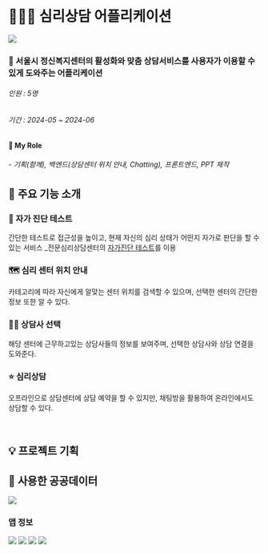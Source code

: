 # 👨🏻‍💻 심리상담 어플리케이션
 <img src="https://github.com/user-attachments/assets/6d1d6ceb-c409-47d2-9e59-14e4ac67f276">

###  📱 서울시 정신복지센터의 활성화와 맞춤 상담서비스를 사용자가 이용할 수 있게 도와주는 어플리케이션
###### 인원 : 5명
###### 기간 : 2024-05 ~ 2024-06

#### 📍 My Role
###### - 기획(함께), 백엔드(상담센터 위치 안내, Chatting), 프론트엔드, PPT 제작

## 📖 주요 기능 소개

### 📑 자가 진단 테스트
간단한 테스트로 접근성을 높이고,
현재 자신의 심리 상태가 어떤지 자가로 판단을 할 수 있는 서비스
_전문심리상담센터의 [자가진단 테스트](http://www.dagam.co/kr/test/autodiagnosis.php)를 이용

### 🗺️ 심리 센터 위치 안내
카테고리에 따라 자신에게 알맞는 센터 위치를 검색할 수 있으며,
선택한 센터의 간단한 정보 또한 알 수 있다.

### 👩‍💼 상담사 선택
해당 센터에 근무하고있는 상담사들의 정보를 보여주며,
선택한 상담사와 상담 연결을 도와준다.

### ⭐️ 심리상담
오프라인으로 상담센터에 상담 예약을 할 수 있지만,
채팅방을 활용하여 온라인에서도 상담할 수 있다.



<br>

## 💡 프로젝트 기획

## 📌 사용한 공공데이터
<img src="https://github.com/user-attachments/assets/253f67e5-a72a-428f-a4b9-7297851e213c">
   
<br>

### 앱 정보
<img src="https://github.com/user-attachments/assets/6b40effa-2e9b-4a74-93ed-031b58118d79">
<img src="https://github.com/user-attachments/assets/a14ce05e-9f2d-48f1-85b1-a918037f9093">
<img src="https://github.com/user-attachments/assets/d4aa0686-7064-4f06-aaa1-597b4d55d8b5">
<img src="https://github.com/user-attachments/assets/9b9a117e-8180-4168-b97c-2dec283f0d73">


<br>
